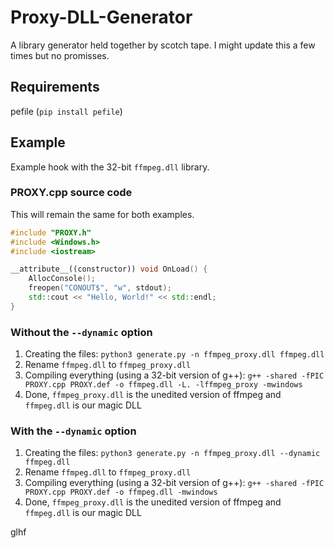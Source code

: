 # Proxy-DLL-Generator
A library generator held together by scotch tape. I might update this a few times but no promisses.

## Requirements
pefile (`pip install pefile`)

## Example
Example hook with the 32-bit `ffmpeg.dll` library.

### PROXY.cpp source code
This will remain the same for both examples.

```cpp
#include "PROXY.h"
#include <Windows.h>
#include <iostream>

__attribute__((constructor)) void OnLoad() {
    AllocConsole();
    freopen("CONOUT$", "w", stdout);
    std::cout << "Hello, World!" << std::endl;
}
```

### Without the `--dynamic` option

1. Creating the files: `python3 generate.py -n ffmpeg_proxy.dll ffmpeg.dll`
2. Rename `ffmpeg.dll` to `ffmpeg_proxy.dll`
3. Compiling everything (using a 32-bit version of g++): `g++ -shared -fPIC PROXY.cpp PROXY.def -o ffmpeg.dll -L. -lffmpeg_proxy -mwindows`
4. Done, `ffmpeg_proxy.dll` is the unedited version of ffmpeg and `ffmpeg.dll` is our magic DLL

### With the `--dynamic` option

1. Creating the files: `python3 generate.py -n ffmpeg_proxy.dll --dynamic ffmpeg.dll`
2. Rename `ffmpeg.dll` to `ffmpeg_proxy.dll`
3. Compiling everything (using a 32-bit version of g++): `g++ -shared -fPIC PROXY.cpp PROXY.def -o ffmpeg.dll -mwindows`
4. Done, `ffmpeg_proxy.dll` is the unedited version of ffmpeg and `ffmpeg.dll` is our magic DLL

glhf
